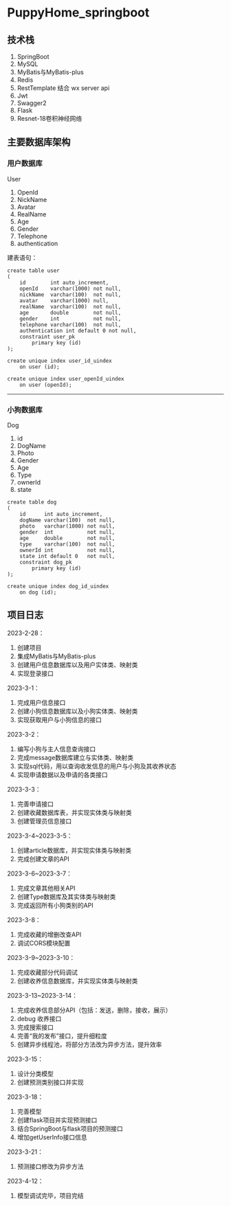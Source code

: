 # PuppyHome_springboot

## 技术栈

1. SpringBoot
2. MySQL
3. MyBatis与MyBatis-plus
4. Redis
5. RestTemplate 结合 wx server api
6. Jwt
7. Swagger2
7. Flask
7. Resnet-18卷积神经网络

## 主要数据库架构

### 用户数据库

User

1. OpenId
2. NickName
3. Avatar
4. RealName
5. Age
6. Gender
7. Telephone
8. authentication

建表语句：

```mysql
create table user
(
    id        int auto_increment,
    openId    varchar(1000) not null,
    nickName  varchar(100)  not null,
    avatar    varchar(1000) null,
    realName  varchar(100)  not null,
    age       double        not null,
    gender    int           not null,
    telephone varchar(100)  not null,
    authentication int default 0 not null,
    constraint user_pk
        primary key (id)
);

create unique index user_id_uindex
    on user (id);

create unique index user_openId_uindex
    on user (openId);

```

---

### 小狗数据库

Dog

1. id
2. DogName
3. Photo
4. Gender
5. Age
6. Type
7. ownerId
8. state

```mysql
create table dog
(
    id      int auto_increment,
    dogName varchar(100)  not null,
    photo   varchar(1000) not null,
    gender  int           not null,
    age     double        not null,
    type    varchar(100)  not null,
    ownerId int           not null,
    state int default 0   not null,
    constraint dog_pk
        primary key (id)
);

create unique index dog_id_uindex
    on dog (id);

```

## 项目日志

2023-2-28：

1. 创建项目
2. 集成MyBatis与MyBatis-plus
3. 创建用户信息数据库以及用户实体类、映射类
4. 实现登录接口

2023-3-1：

1. 完成用户信息接口 
2. 创建小狗信息数据库以及小狗实体类、映射类
2. 实现获取用户与小狗信息的接口

2023-3-2：

1. 编写小狗与主人信息查询接口
2. 完成message数据库建立与实体类、映射类
3. 实现sql代码，用以查询收发信息的用户与小狗及其收养状态
3. 实现申请数据以及申请的各类接口

2023-3-3：

1. 完善申请接口
2. 创建收藏数据库表，并实现实体类与映射类
3. 创建管理员信息接口

2023-3-4~2023-3-5：

1. 创建article数据库，并实现实体类与映射类
2. 完成创建文章的API

2023-3-6~2023-3-7：

1. 完成文章其他相关API
2. 创建Type数据库及其实体类与映射类
3. 完成返回所有小狗类别的API

2023-3-8：

1. 完成收藏的增删改查API
2. 调试CORS模块配置

2023-3-9~2023-3-10：

1. 完成收藏部分代码调试
2. 创建收养信息数据库，并实现实体类与映射类

2023-3-13~2023-3-14：

1. 完成收养信息部分API（包括：发送，删除，接收，展示）
2. debug 收养接口
3. 完成搜索接口
4. 完善“我的发布”接口，提升细粒度
5. 创建异步线程池，将部分方法改为异步方法，提升效率

2023-3-15：

1. 设计分类模型
2. 创建预测类别接口并实现

2023-3-18：
1. 完善模型
2. 创建flask项目并实现预测接口
3. 结合SpringBoot与flask项目的预测接口
4. 增加getUserInfo接口信息

2023-3-21：

1. 预测接口修改为异步方法

2023-4-12：

1. 模型调试完毕，项目完结
